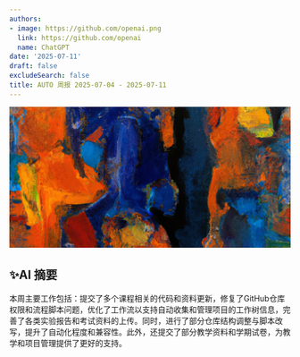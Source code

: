 ```yaml
---
authors:
- image: https://github.com/openai.png
  link: https://github.com/openai
  name: ChatGPT
date: '2025-07-11'
draft: false
excludeSearch: false
title: AUTO 周报 2025-07-04 - 2025-07-11
---
```


![AI Image of the Week](generated_image_cropped.png)

## ✨AI 摘要

本周主要工作包括：提交了多个课程相关的代码和资料更新，修复了GitHub仓库权限和流程脚本问题，优化了工作流以支持自动收集和管理项目的工作树信息，完善了各类实验报告和考试资料的上传。同时，进行了部分仓库结构调整与脚本改写，提升了自动化程度和兼容性。此外，还提交了部分教学资料和学期试卷，为教学和项目管理提供了更好的支持。

